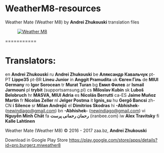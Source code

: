 # WeatherM8-resources
Weather Mate (Weather M8) by **Andrei Zhukouski** translation files

<dl><dd><a href=" target="_blank"><img src="http://i.imgur.com/bhoWULv.png" border="0" alt="Weather M8"></a></dd></dl>
===========

# Translators:
en **Andrei Zhukouski**
ru **Andrei Zhukouski**
be **Аляксандр Кавальчук**
pt-PT **Lippe35**
pt-BR **Lineu Junior**
in **Anggit Pramudita**
uk **Євген Гіль**
de **MIUI Germany**
ro **Igor Sorocean**
tr **Murat Turan**
bg **Емил Филев**
ar **Ismail Jarmouni**
pl **trybit** (supportsamsung.pl)
cs **Miloslav Kubín**
sk **Luboš Belobruch**
hr **MASVA, MIUI Adria**
es **Nicolás Berrutti**
ca-ES **Jaime Muñoz Martín**
fr **Nicolas Zeller**
nl **Jelger Postma**
it **Ignis_su**
hu **Gergő Bancsi**
zh-CN **i Silence**
sr **Milan Andrejić**
el **Dimitrios Skodras**
hi **-Abhishek-** (newindiago@gmail.com)
bn **-Abhishek-** (newindiago@gmail.com)
vi **Nguyễn Minh Chất**
fa **رحمان رحمانی پرست** (iranbee.com)
iw **Alex Travitsky**
fi **Kalle Lahtinen**

Weather Mate (Weather M8) © 2016 - 2017 zaa.bz, **Andrei Zhukouski**

Download in Google Play Store https://play.google.com/store/apps/details?id=pro.burgerz.miweather8
